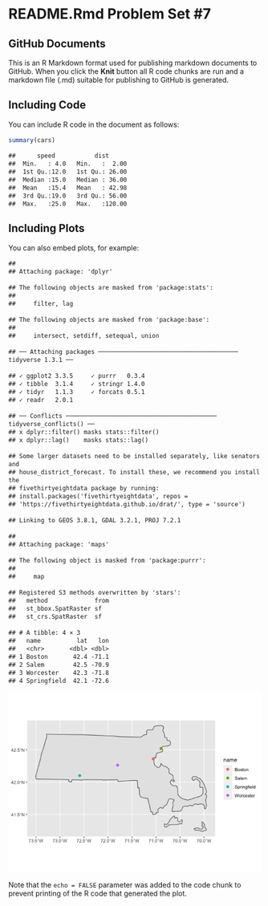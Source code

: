 README.Rmd Problem Set \#7
================

## GitHub Documents

This is an R Markdown format used for publishing markdown documents to
GitHub. When you click the **Knit** button all R code chunks are run and
a markdown file (.md) suitable for publishing to GitHub is generated.

## Including Code

You can include R code in the document as follows:

``` r
summary(cars)
```

    ##      speed           dist       
    ##  Min.   : 4.0   Min.   :  2.00  
    ##  1st Qu.:12.0   1st Qu.: 26.00  
    ##  Median :15.0   Median : 36.00  
    ##  Mean   :15.4   Mean   : 42.98  
    ##  3rd Qu.:19.0   3rd Qu.: 56.00  
    ##  Max.   :25.0   Max.   :120.00

## Including Plots

You can also embed plots, for example:

    ## 
    ## Attaching package: 'dplyr'

    ## The following objects are masked from 'package:stats':
    ## 
    ##     filter, lag

    ## The following objects are masked from 'package:base':
    ## 
    ##     intersect, setdiff, setequal, union

    ## ── Attaching packages ─────────────────────────────────────── tidyverse 1.3.1 ──

    ## ✓ ggplot2 3.3.5     ✓ purrr   0.3.4
    ## ✓ tibble  3.1.4     ✓ stringr 1.4.0
    ## ✓ tidyr   1.1.3     ✓ forcats 0.5.1
    ## ✓ readr   2.0.1

    ## ── Conflicts ────────────────────────────────────────── tidyverse_conflicts() ──
    ## x dplyr::filter() masks stats::filter()
    ## x dplyr::lag()    masks stats::lag()

    ## Some larger datasets need to be installed separately, like senators and
    ## house_district_forecast. To install these, we recommend you install the
    ## fivethirtyeightdata package by running:
    ## install.packages('fivethirtyeightdata', repos =
    ## 'https://fivethirtyeightdata.github.io/drat/', type = 'source')

    ## Linking to GEOS 3.8.1, GDAL 3.2.1, PROJ 7.2.1

    ## 
    ## Attaching package: 'maps'

    ## The following object is masked from 'package:purrr':
    ## 
    ##     map

    ## Registered S3 methods overwritten by 'stars':
    ##   method             from
    ##   st_bbox.SpatRaster sf  
    ##   st_crs.SpatRaster  sf

    ## # A tibble: 4 × 3
    ##   name          lat   lon
    ##   <chr>       <dbl> <dbl>
    ## 1 Boston       42.4 -71.1
    ## 2 Salem        42.5 -70.9
    ## 3 Worcester    42.3 -71.8
    ## 4 Springfield  42.1 -72.6

![](README_files/figure-gfm/pressure-1.png)<!-- -->

Note that the `echo = FALSE` parameter was added to the code chunk to
prevent printing of the R code that generated the plot.
